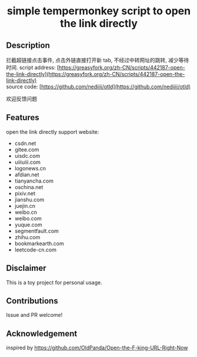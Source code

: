 <h1 align="center">
  <br>
  simple tempermonkey script to open the link directly
  <br>
</h1>

## Description

拦截超链接点击事件, 点击外链直接打开新 tab, 不经过中转网址的跳转, 减少等待时间.
script address: [https://greasyfork.org/zh-CN/scripts/442187-open-the-link-directly](https://greasyfork.org/zh-CN/scripts/442187-open-the-link-directly)  
source code: [https://github.com/nediiii/otld](https://github.com/nediiii/otld)

欢迎反馈问题

## Features

open the link directly
support website:

- csdn.net
- gitee.com
- uisdc.com
- uiiiuiii.com
- logonews.cn
- afdian.net
- tianyancha.com
- oschina.net
- pixiv.net
- jianshu.com
- juejin.cn
- weibo.cn
- weibo.com
- yuque.com
- segmentfault.com
- zhihu.com
- bookmarkearth.com
- leetcode-cn.com

## Disclaimer

This is a toy project for personal usage.

## Contributions

Issue and PR welcome!

## Acknowledgement

inspired by https://github.com/OldPanda/Open-the-F-king-URL-Right-Now
